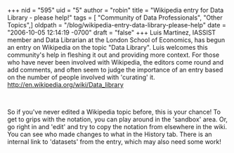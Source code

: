 +++
nid = "595"
uid = "5"
author = "robin"
title = "Wikipedia entry for Data Library - please help!"
tags = [ "Community of Data Professionals", "Other Topics",]
oldpath = "/blog/wikipedia-entry-data-library-please-help"
date = "2006-10-05 12:14:19 -0700"
draft = "false"
+++
Luis Martinez, IASSIST member and Data Librarian at the London School of
Economics, has begun an entry on Wikipedia on the topic \"Data
Library\". Luis welcomes this community\'s help in fleshing it out and
providing more context. For those who have never been involved with
Wikipedia, the editors come round and add comments, and often seem to
judge the importance of an entry based on the number of people involved
with \'curating\' it. <http://en.wikipedia.org/wiki/Data_library>

 

So if you\'ve never edited a Wikipedia topic before, this is your
chance! To get to grips with the notation, you can play around in the
\'sandbox\' area. Or, go right in and \'edit\' and try to copy the
notation from elsewhere in the wiki. You can see who made changes to
what in the History tab. There is an internal link to \'datasets\' from
the entry, which may also need some work!
